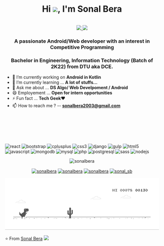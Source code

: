 <h1 align="center">Hi <img src="https://raw.githubusercontent.com/iampavangandhi/iampavangandhi/master/gifs/Hi.gif" width="30px">, I'm Sonal Bera</h1>
 <p align="center"><br/>
   <a href="https://www.linkedin.com/in/sonalbera/">
    <img src="https://img.shields.io/badge/Linkedin-Sonal%20Bera-brightgreen">
  </a>
  
  <a href="https://www.instagram.com/sonal_sb/">
    <img src="https://img.shields.io/badge/Instagram-Sonal%20Bera-orange">
  </a>
</p>

<h3 align="center">A passionate Android/Web developer with an interest in Competitive Programming</h3>
<h3 align="center">Bachelor in Engineering, Information Technology (Batch of 2K22) from DTU aka DCE.</h3>



- 🔭 I’m currently working on **Android in Kotlin**
- 🌱 I’m currently learning ... **A lot of stuffs...**
- 💬 Ask me about ... **DS Algo/ Web Develpoment / Android**
- 😄 Employement ... **Open for intern opportunities**
- ⚡ Fun fact ... **Tech Geek**❤
- 📫 How to reach me ? -- **sonalbera2003@gmail.com**

<br/>
<br/>

<br/><br/>

<p align="left"><img style="margin: auto;" src=https://konpa.github.io/devicon/devicon.git/icons/react/react-original-wordmark.svg alt=react width="60" height="60"/> <img style="margin: auto;" src=https://konpa.github.io/devicon/devicon.git/icons/bootstrap/bootstrap-plain.svg alt=bootstrap width="60" height="60"/> <img style="margin: auto;" src=https://konpa.github.io/devicon/devicon.git/icons/cplusplus/cplusplus-original.svg alt=cplusplus width="60" height="60"/> <img style="margin: auto;" src=https://konpa.github.io/devicon/devicon.git/icons/css3/css3-original-wordmark.svg alt=css3 width="60" height="60"/> <img style="margin: auto;" src=https://konpa.github.io/devicon/devicon.git/icons/django/django-original.svg alt=django width="60" height="60"/> <img style="margin: auto;" src=https://konpa.github.io/devicon/devicon.git/icons/gulp/gulp-plain.svg alt=gulp width="60" height="60"/> <img style="margin: auto;" src=https://konpa.github.io/devicon/devicon.git/icons/html5/html5-original-wordmark.svg alt=html5 width="60" height="60"/> <img style="margin: auto;" src=https://konpa.github.io/devicon/devicon.git/icons/javascript/javascript-original.svg alt=javascript width="60" height="60"/> <img style="margin: auto;" src=https://konpa.github.io/devicon/devicon.git/icons/mongodb/mongodb-original-wordmark.svg alt=mongodb width="60" height="60"/> <img style="margin: auto;" src=https://konpa.github.io/devicon/devicon.git/icons/mysql/mysql-original-wordmark.svg alt=mysql width="60" height="60"/> <img style="margin: auto;" src=https://konpa.github.io/devicon/devicon.git/icons/php/php-original.svg alt=php width="60" height="60"/> <img style="margin: auto;" src=https://konpa.github.io/devicon/devicon.git/icons/postgresql/postgresql-original-wordmark.svg alt=postgresql width="60" height="60"/> <img style="margin: auto;" src=https://konpa.github.io/devicon/devicon.git/icons/sass/sass-original.svg alt=sass width="60" height="60"/> <img style="margin: auto;" src=https://konpa.github.io/devicon/devicon.git/icons/nodejs/nodejs-original-wordmark.svg alt=nodejs width="60" height="60"/></p><p align="center"> <img style="margin: auto;" src=https://github-readme-stats.vercel.app/api?username=sonalbera&show_icons=true alt=sonalbera /> </p>

<p align="center">
<a href=https://sonalbera.tech/ target="blank"><img align="center" src=https://cdn.jsdelivr.net/npm/simple-icons@3.0.1/icons/gmail.svg alt="sonalbera" height="40" width="40" /></a>
<a href=https://twitter.com/sonalbera target="blank"><img align="center" src=https://cdn.jsdelivr.net/npm/simple-icons@3.0.1/icons/twitter.svg alt="sonalbera" height="40" width="40" /></a>
<a href=https://linkedin.com/in/sonalbera target="blank"><img align="center" src=https://cdn.jsdelivr.net/npm/simple-icons@3.0.1/icons/linkedin.svg alt="sonalbera" height="40" width="40" /></a>
<a href=https://instagram.com/sonal_sb target="blank"><img align="center" src=https://cdn.jsdelivr.net/npm/simple-icons@3.0.1/icons/instagram.svg alt="sonal_sb" height="40" width="40" /></a>
</p>

<img src="dino.gif"/>

⭐️ From [Sonal Bera](https://github.com/sonalbera) <img src="https://media.giphy.com/media/LnQjpWaON8nhr21vNW/giphy.gif" width="60">  




